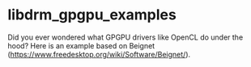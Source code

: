 # libdrm_gpgpu_examples
Did you ever wondered what GPGPU drivers like OpenCL do under the hood? Here is an example based on Beignet (https://www.freedesktop.org/wiki/Software/Beignet/).
